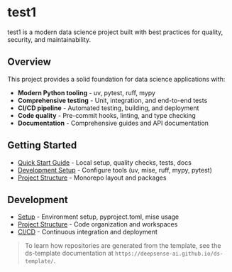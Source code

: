 # test1

test1 is a modern data science project built with best practices for quality, security, and maintainability.

## Overview

This project provides a solid foundation for data science applications with:

- **Modern Python tooling** - uv, pytest, ruff, mypy
- **Comprehensive testing** - Unit, integration, and end-to-end tests
- **CI/CD pipeline** - Automated testing, building, and deployment
- **Code quality** - Pre-commit hooks, linting, and type checking
- **Documentation** - Comprehensive guides and API documentation

## Getting Started

- [Quick Start Guide](quickstart.md) - Local setup, quality checks, tests, docs
- [Development Setup](development/setup.md) - Configure tools (uv, mise, ruff, mypy, pytest)
- [Project Structure](development/project_structure.md) - Monorepo layout and packages

## Development

- [Setup](development/setup.md) - Environment setup, pyproject.toml, mise usage
- [Project Structure](development/project_structure.md) - Code organization and workspaces
- [CI/CD](development/ci_cd.md) - Continuous integration and deployment

> To learn how repositories are generated from the template, see the
> ds-template documentation at `https://deepsense-ai.github.io/ds-template/`.